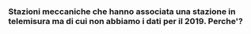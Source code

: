 ### Stazioni meccaniche che hanno associata una stazione in telemisura ma di cui non abbiamo i dati per il 2019. Perche'?
